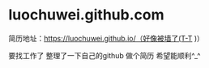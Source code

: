 # luochuwei.github.com

简历地址：https://luochuwei.github.io/（好像被墙了(T-T )）

要找工作了 整理了一下自己的github 做个简历 希望能顺利^_^
